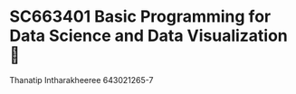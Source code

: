 # SC663401 Basic Programming for Data Science and Data Visualization 🤔
Thanatip Intharakheeree 643021265-7
